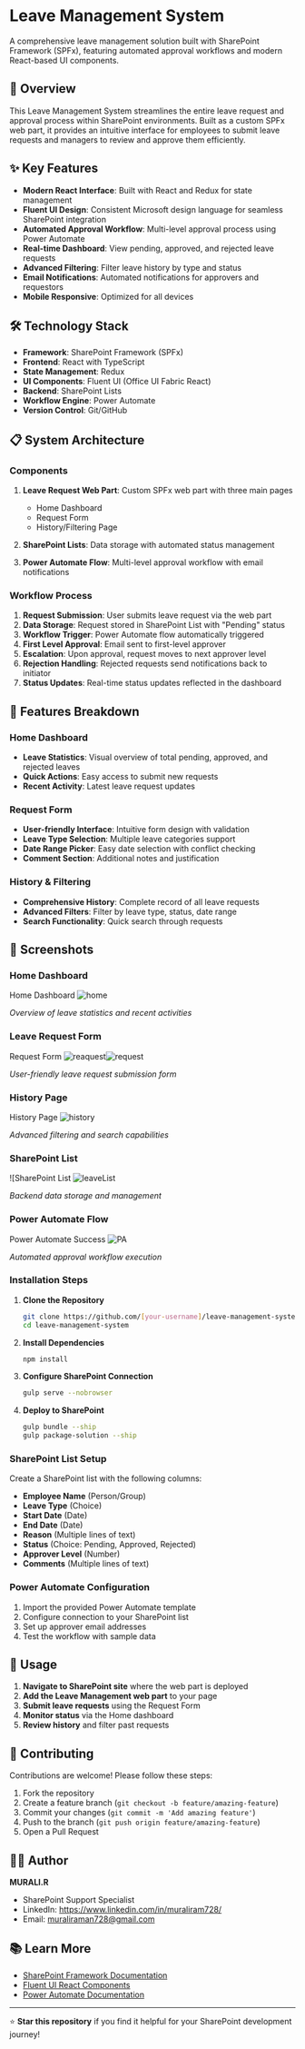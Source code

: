 # Leave Management System

A comprehensive leave management solution built with SharePoint Framework (SPFx), featuring automated approval workflows and modern React-based UI components.

## 🚀 Overview

This Leave Management System streamlines the entire leave request and approval process within SharePoint environments. Built as a custom SPFx web part, it provides an intuitive interface for employees to submit leave requests and managers to review and approve them efficiently.

## ✨ Key Features

- **Modern React Interface**: Built with React and Redux for state management
- **Fluent UI Design**: Consistent Microsoft design language for seamless SharePoint integration
- **Automated Approval Workflow**: Multi-level approval process using Power Automate
- **Real-time Dashboard**: View pending, approved, and rejected leave requests
- **Advanced Filtering**: Filter leave history by type and status
- **Email Notifications**: Automated notifications for approvers and requestors
- **Mobile Responsive**: Optimized for all devices

## 🛠️ Technology Stack

- **Framework**: SharePoint Framework (SPFx)
- **Frontend**: React with TypeScript
- **State Management**: Redux
- **UI Components**: Fluent UI (Office UI Fabric React)
- **Backend**: SharePoint Lists
- **Workflow Engine**: Power Automate
- **Version Control**: Git/GitHub

## 📋 System Architecture

### Components
1. **Leave Request Web Part**: Custom SPFx web part with three main pages
   - Home Dashboard
   - Request Form
   - History/Filtering Page

2. **SharePoint Lists**: Data storage with automated status management
3. **Power Automate Flow**: Multi-level approval workflow with email notifications

### Workflow Process
1. **Request Submission**: User submits leave request via the web part
2. **Data Storage**: Request stored in SharePoint List with "Pending" status
3. **Workflow Trigger**: Power Automate flow automatically triggered
4. **First Level Approval**: Email sent to first-level approver
5. **Escalation**: Upon approval, request moves to next approver level
6. **Rejection Handling**: Rejected requests send notifications back to initiator
7. **Status Updates**: Real-time status updates reflected in the dashboard

## 🎯 Features Breakdown

### Home Dashboard
- **Leave Statistics**: Visual overview of total pending, approved, and rejected leaves
- **Quick Actions**: Easy access to submit new requests
- **Recent Activity**: Latest leave request updates

### Request Form
- **User-friendly Interface**: Intuitive form design with validation
- **Leave Type Selection**: Multiple leave categories support
- **Date Range Picker**: Easy date selection with conflict checking
- **Comment Section**: Additional notes and justification

### History & Filtering
- **Comprehensive History**: Complete record of all leave requests
- **Advanced Filters**: Filter by leave type, status, date range
- **Search Functionality**: Quick search through requests

## 📸 Screenshots

### Home Dashboard
Home Dashboard ![home](https://github.com/user-attachments/assets/1aed18bc-cca6-48aa-83a3-f298862035a5)

*Overview of leave statistics and recent activities*

### Leave Request Form
Request Form ![reaquest](https://github.com/user-attachments/assets/71b124d2-7bf3-4afe-a0c7-a4ee7fc02b93)![request](https://github.com/user-attachments/assets/d06edb7c-a505-47af-8637-f31f5f996adf)

*User-friendly leave request submission form*

### History Page
History Page ![history](https://github.com/user-attachments/assets/c1a0d44c-6f5a-45fa-86a3-e0d760d54bbc)

*Advanced filtering and search capabilities*

### SharePoint List
![SharePoint List ![leaveList](https://github.com/user-attachments/assets/05c5f30f-66a2-4dba-a591-bd354706e0af)

*Backend data storage and management*

### Power Automate Flow
Power Automate Success ![PA](https://github.com/user-attachments/assets/81838221-1e11-49fe-9b7d-5220c240598c)

*Automated approval workflow execution*

### Installation Steps

1. **Clone the Repository**
   ```bash
   git clone https://github.com/[your-username]/leave-management-system.git
   cd leave-management-system
   ```

2. **Install Dependencies**
   ```bash
   npm install
   ```

3. **Configure SharePoint Connection**
   ```bash
   gulp serve --nobrowser
   ```

4. **Deploy to SharePoint**
   ```bash
   gulp bundle --ship
   gulp package-solution --ship
   ```

### SharePoint List Setup
Create a SharePoint list with the following columns:
- **Employee Name** (Person/Group)
- **Leave Type** (Choice)
- **Start Date** (Date)
- **End Date** (Date)
- **Reason** (Multiple lines of text)
- **Status** (Choice: Pending, Approved, Rejected)
- **Approver Level** (Number)
- **Comments** (Multiple lines of text)

### Power Automate Configuration
1. Import the provided Power Automate template
2. Configure connection to your SharePoint list
3. Set up approver email addresses
4. Test the workflow with sample data

## 📱 Usage

1. **Navigate to SharePoint site** where the web part is deployed
2. **Add the Leave Management web part** to your page
3. **Submit leave requests** using the Request Form
4. **Monitor status** via the Home dashboard
5. **Review history** and filter past requests

## 🤝 Contributing

Contributions are welcome! Please follow these steps:

1. Fork the repository
2. Create a feature branch (`git checkout -b feature/amazing-feature`)
3. Commit your changes (`git commit -m 'Add amazing feature'`)
4. Push to the branch (`git push origin feature/amazing-feature`)
5. Open a Pull Request

## 👨‍💻 Author

**MURALI.R**
- SharePoint Support Specialist
- LinkedIn: https://www.linkedin.com/in/muraliram728/
- Email: muraliraman728@gmail.com


## 📚 Learn More

- [SharePoint Framework Documentation](https://docs.microsoft.com/en-us/sharepoint/dev/spfx/sharepoint-framework-overview)
- [Fluent UI React Components](https://developer.microsoft.com/en-us/fluentui#/controls/web)
- [Power Automate Documentation](https://docs.microsoft.com/en-us/power-automate/)

---

⭐ **Star this repository** if you find it helpful for your SharePoint development journey!
